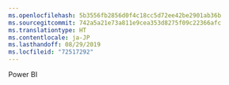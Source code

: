 ```yaml
---
ms.openlocfilehash: 5b3556fb2856d0f4c18cc5d72ee42be2901ab36b
ms.sourcegitcommit: 742a5a21e73a811e9cea353d8275f09c22366afc
ms.translationtype: HT
ms.contentlocale: ja-JP
ms.lasthandoff: 08/29/2019
ms.locfileid: "72517292"
---
```

Power BI